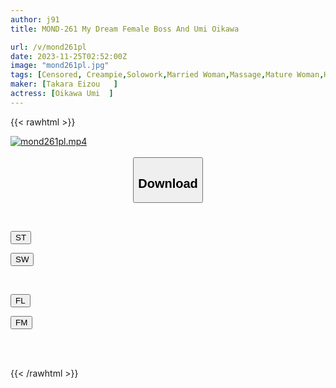 ```yaml
---
author: j91
title: MOND-261 My Dream Female Boss And Umi Oikawa

url: /v/mond261pl
date: 2023-11-25T02:52:00Z
image: "mond261pl.jpg"
tags: [Censored, Creampie,Solowork,Married Woman,Massage,Mature Woman,Hot Spring	]
maker: [Takara Eizou   ]
actress: [Oikawa Umi  ]
---
```



{{< rawhtml >}}

<div class="video" data-videoid="l0Vpd4o1qou7PVX">
    <a href="javascript:;">
        <img src="/v/mond261pl/mond261pl.jpg" width="WIDTH" height="HEIGHT" alt="mond261pl.mp4" loading="lazy">
    </a>
</div>

<script type="text/javascript" src="https://j91.asia/asset/on-demand-st.js"></script>

<br>
  <link rel="stylesheet" href="https://j91.asia/asset/bs5.css">
  
  <center>
  <button class="btn btn-primary" type="button" data-bs-toggle="collapse" data-bs-target=".multi-collapse" aria-expanded="false" aria-controls="multiCollapseExample1 multiCollapseExample2"><h2>Download</h2></button></center>
</p>
<div class="row">
  <div class="col">
    <div class="collapse multi-collapse" id="multiCollapseExample1">
      <div class="card card-body">
	      	      <br>
<div class="buttons">  
<p><a href="https://streamtape.to/v/l0Vpd4o1qou7PVX" target="_blank"><button class="btn-hover color-3"><i class="fa fa-download"></i> ST</button></a></p>
<p><a href="https://flaswish.com/ctknfl7lw8ol" target="_blank"><button class="btn-hover color-2"><i class="fa fa-download"></i> SW</button></a></p></div>
    </div>
  </div>
</div>
  <div class="col">
    <div class="collapse multi-collapse" id="multiCollapseExample2">
      <div class="card card-body">
	      <br>
<div class="buttons">
<p><a href="javascript:;" target="_blank"><button class="btn-hover color-9"><i class="fa fa-download"></i> FL</button></a></p>
<p><a href="javascript:;" target="_blank"><button class="btn-hover color-8"><i class="fa fa-download"></i> FM</button></a></p></div>
<br><br>
      </div>
    </div>
  </div>
</div>

{{< /rawhtml >}}
